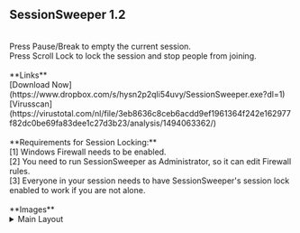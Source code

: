 ## **SessionSweeper 1.2**
<br>
Press Pause/Break to empty the current session.<br>
Press Scroll Lock to lock the session and stop people from joining.<br>
<br>
**Links**<br>
[Download Now](https://www.dropbox.com/s/hysn2p2qli54uvy/SessionSweeper.exe?dl=1)<br>
[Virusscan](https://virustotal.com/nl/file/3eb8636c8ceb6acdd9ef1961364f242e162977f82dc0be69fa83dee1c27d3b23/analysis/1494063362/)<br>
<br>
**Requirements for Session Locking:**<br>
[1] Windows Firewall needs to be enabled.<br>
[2] You need to run SessionSweeper as Administrator, so it can edit Firewall rules.<br>
[3] Everyone in your session needs to have SessionSweeper's session lock enabled to work if you are not alone.<br>
<br>
**Images**
<br>
<details> 
  <summary>Main Layout</summary>
  ![Main Layout](http://image.prntscr.com/image/ae220ef359644fddafc2140e0a18ea6e.png)
</details>

